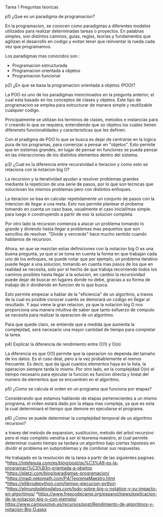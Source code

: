 Tarea 1 
Preguntas teoricas

p1) ¿Que es un paradigma de programacion?

En la programacion, se conocen como paradigmas a diferentes modelos utilizados
para realizar determinadas tareas o proyectos. En palabras simples, son distintos
caminos, guias, reglas, teorias y fundamentos que agilizan el desarrollo en codigo 
y evitan tener que reinventar la rueda cada vez que programamos. 

Los paradigmas mas conocidos son :
* Programacion estructurada
* Programacion orientada a objetos
* Programacion funcional

p2) ¿En que se basa la programacion orientada a objetos (POO)? 

La POO es uno de los paradigmas mencinoados en la pregunta anterior, el cual 
esta basado en los conceptos de clases y objetos. Este tipo de programacion 
se emplea para estructurar de manera simple y reutilizable cualquier codigo.

Principalmente se utilizan los terminos de clases, metodos e instancias para 
ir creando lo que se requiera, entendiendo que so objetos los cuales tienen
diferenets funcionalidades y caracteristicas que les definen. 

Con el pradigma de POO lo que se busca es dejar de centrarse en la logica pura
de los programas, para comenzar a pensar en "objetos". Esto permite que en sistemas
grandes, en lugar de pensar en funciones se pueda pensar en las interacciones 
de los distintos elementos dentro del sistema. 

p3) ¿Cual es la diferencia entre recursividad e iteracion y como esto se relaciona
con la notacion big O? 

La recursion y la iteratividad ayudan a resolver problemas grandes mediante la 
repeticion de una serie de pasos, por lo que son tecnicas que solucionan 
los mismos problemas pero con distintos enfoques.

La iteracion se baa en calcular repetidamente un conjunto de pasos con la intencion
de llegar a una meta. Esto nos permite plantear el probema tomando en cuenta 
un caso base, usualmente el caso inicial/mas simple. para luego ir construyendo 
a partir de eso la solucion completa. 

Por otro lado la recursion comienza a atacar un problema tomando lo grande
y diviendo hasta llegar a problemas mas pequeños que son sencillos de resolver. 
"Divide y vencerás" hace mucho sentido cuando hablamos de recursion.

Ahora, en que se mezclan estas definiciones con la notacion big O es una buena
pregunta, ya que si se toma en cuenta la forma en que trabajan cada uno de los 
enfoques, se puede notar que por ejemplo, un problema iterativo puede llegar a una
solucion, tomando en cuenta mas pasos de los que en realidad se necesita, solo 
por el hecho de que trabaja recorriendo todos los caminos posibles hasta llegar 
a la solucion, en cambio la recursividad puede dejar de buscar en lugares donde no
debe, gracias a su forma de trabajo de ir dividiendo en funcion de lo que busca. 

Esto permite empezar a hablar de la "eficiencia" de un algoritmo, a traves de la 
cual es posible conocer cuanto se demorará un codigo en llegar al resultado. 
Y aqui viene la gran relacion, ya que la notacion big O nos proporciona una manera
intuitiva de saber que tanto esfuerzo de computo se necesita para realizar la
operacion de un algoritmo. 

Para que quede claro, se entiende que a medida que aumenta la complejidad, 
será necesario una mayor cantidad de tiempo para completar la tarea. 

p4) Explicar la diferencia de rendimiento entre O(1) y O(n) 

La diferencia es que O(1) permite que la operacion no dependa del tamaño de
los datos. Es el caso deal, pero a la vez probablemente el menos frecuente.
Es decir, que da igual cuantos elementos haya en la lista, la operacion siempre
tarda lo mismo. Por otro lado, en la complejidad O(n) el tiempo necesario para
ejecutar la funcion es funcion directa y lineal del numero de elementos que 
se encuentren en el algoritmo. 

p5) ¿Como se calcula el orden en un programa que funciona por etapas? 

Considerando que estamos hablando de etapas pertenecientes a un mismo programa, 
el orden estará dado por la etapa mas compleja, ya que es esta la cual determinará
el tiempo que demore en ejecutarse el programa. 

p6) ¿Como se puede determinar la complejidad temporal de un algoritmo recursivo? 

a traves del metodo de expansion, sustitucion, metodo del arbol recursivo pero 
el mas completo vendria a ser el teorema maestro, el cual permite determinar 
cuanto tiempo se tardara un algoritmo bajo ciertas hipotesis en dividir el problema
en subproblemas y de combinar sus respuestas. 





He trabajado en la resolución de la tarea a partir de las siguientes paginas:
*https://intelequia.com/es/blog/post/qu%C3%A9-es-la-programaci%C3%B3n-orientada-a-objetos
*https://platzi.com/blog/paradigmas-programacion/
*https://madi.nekomath.com/P4/TeoremaMaestro.html
*https://ellibrodepython.com/tiempo-ejecucion-python
*https://elmundodelosdatos.com/todo-sobre-big-o-notation-y-su-impacto-en-algoritmos/
*https://www.freecodecamp.org/espanol/news/explicacion-de-la-notacion-big-o-con-ejemplo/
https://www.campusmvp.es/recursos/post/Rendimiento-de-algoritmos-y-notacion-Big-O.aspx
